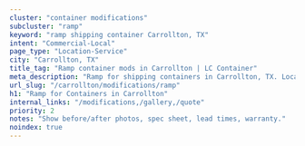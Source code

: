 ```yaml
---
cluster: "container modifications"
subcluster: "ramp"
keyword: "ramp shipping container Carrollton, TX"
intent: "Commercial-Local"
page_type: "Location-Service"
city: "Carrollton, TX"
title_tag: "Ramp container mods in Carrollton | LC Container"
meta_description: "Ramp for shipping containers in Carrollton, TX. Local fabrication & pro install. LC Container — Since 2003. Get a quote."
url_slug: "/carrollton/modifications/ramp"
h1: "Ramp for Containers in Carrollton"
internal_links: "/modifications,/gallery,/quote"
priority: 2
notes: "Show before/after photos, spec sheet, lead times, warranty."
noindex: true
---
```


<!-- TODO: Add unique city/inventory copy, images, and internal links here. -->
